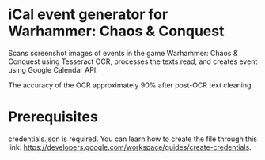 # iCal event generator for Warhammer: Chaos &amp; Conquest
Scans screenshot images of events in the game Warhammer: Chaos &amp; Conquest using Tesseract OCR, processes the texts read, and creates event using Google Calendar API.

The accuracy of the OCR approximately 90% after post-OCR text cleaning.

# Prerequisites
credentials.json is required. You can learn how to create the file through this link: https://developers.google.com/workspace/guides/create-credentials.
